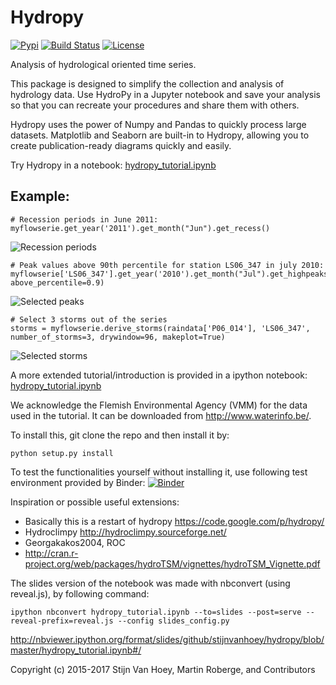# Hydropy

[![Pypi](https://img.shields.io/pypi/v/hydropy.svg)](https://pypi.python.org/pypi/hydropy) [![Build Status](https://img.shields.io/travis/stijnvanhoey/hydropy.svg)](https://travis-ci.org/stijnvanhoey/hydropy) [![License](https://img.shields.io/badge/License-BSD%202--Clause-blue.svg)](https://opensource.org/licenses/BSD-2-Clause)

Analysis of hydrological oriented time series.

This package is designed to simplify the collection and analysis of
hydrology data.  Use HydroPy in a Jupyter
notebook and save your analysis so that you can recreate your procedures and
share them with others.  

Hydropy uses the power of Numpy and Pandas to quickly process large datasets. 
Matplotlib and Seaborn are built-in to Hydropy, allowing you to create
publication-ready diagrams quickly and easily.

Try Hydropy in a notebook: [hydropy_tutorial.ipynb](https://github.com/stijnvanhoey/hydropy/blob/master/hydropy_tutorial.ipynb)

## Example:

    # Recession periods in June 2011:
    myflowserie.get_year('2011').get_month("Jun").get_recess()

![Recession periods](./data/recession.png)

    # Peak values above 90th percentile for station LS06_347 in july 2010:
    myflowserie['LS06_347'].get_year('2010').get_month("Jul").get_highpeaks(150, above_percentile=0.9)

![Selected peaks](./data/peaks.png)

    # Select 3 storms out of the series
    storms = myflowserie.derive_storms(raindata['P06_014'], 'LS06_347', number_of_storms=3, drywindow=96, makeplot=True)

![Selected storms](./data/storms.png)

A more extended tutorial/introduction is provided in a ipython notebook: [hydropy_tutorial.ipynb](https://github.com/stijnvanhoey/hydropy/blob/master/hydropy_tutorial.ipynb)

We acknowledge the Flemish Environmental Agency (VMM) for the data used in the tutorial. It can be downloaded from http://www.waterinfo.be/.

To install this, git clone the repo and then install it by:

    python setup.py install

To test the functionalities yourself without installing it, use following test environment provided by Binder:
[![Binder](http://mybinder.org/badge.svg)](http://mybinder.org/repo/stijnvanhoey/hydropy)

Inspiration or possible useful extensions:
* Basically this is a restart of hydropy https://code.google.com/p/hydropy/
* Hydroclimpy http://hydroclimpy.sourceforge.net/
* Georgakakos2004, ROC
* http://cran.r-project.org/web/packages/hydroTSM/vignettes/hydroTSM_Vignette.pdf

The slides version of the notebook was made with nbconvert (using reveal.js), by following command:

    ipython nbconvert hydropy_tutorial.ipynb --to=slides --post=serve --reveal-prefix=reveal.js --config slides_config.py

http://nbviewer.ipython.org/format/slides/github/stijnvanhoey/hydropy/blob/master/hydropy_tutorial.ipynb#/


Copyright (c) 2015-2017 Stijn Van Hoey, Martin Roberge, and Contributors
